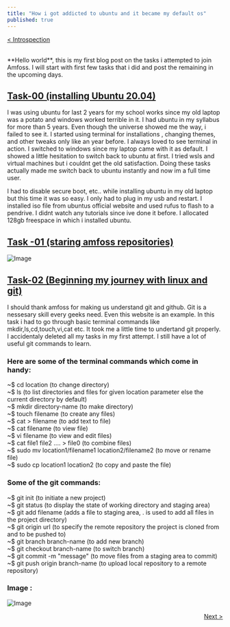 ```yaml
---
title: "How i got addicted to ubuntu and it became my default os"
published: true
---
```

<p style="text-align:left; color:white">
<a href="/2021/11/19/Amfoss/index.html" >< Introspection</a>
</p>
<br/>
**Hello world**, this is my first blog post on the tasks i attempted to join Amfoss.
I will start with first few tasks that i did and post the remaining in the upcoming days.


## [Task-00 (installing Ubuntu 20.04)](https://github.com/Akshaj000/amfoss-tasks/tree/master/task-00)

  I was using ubuntu for last 2 years for my school works since my old laptop was a potato and windows worked terrible in it. I had ubuntu in my syllabus for more than 5 years. Even though the universe showed me the way, i failed to see it. I started using terminal for installations , changing themes, and other tweaks only like an year before. I always loved to see terminal in action.
I switched to windows since my laptop came with it as default. I showed a little hesitation to switch back to ubuntu at first. I tried wsls and virtual machines but i couldnt get the old satisfaction. Doing these tasks actually made me switch back to ubuntu instantly and now im a full time user.


I had to disable secure boot, etc..  while installing ubuntu in my old laptop but this time it was so easy. I only had to plug in my usb and restart. I installed iso file from ubuntus official website and used rufus to flash to a pendrive. I didnt watch any tutorials since ive done it before. I allocated 128gb freespace in which i installed ubuntu.

## [Task -01 (staring amfoss repositories)](https://github.com/Akshaj000/amfoss-tasks/tree/master/task-01)

![Image](https://i.ibb.co/wr9dj4x/Screenshot.png)


## [Task-02  (Beginning my journey with linux and git)](https://github.com/Akshaj000/amfoss-tasks/tree/master/task-02/Coordinates-Location)
 I should thank amfoss for making us understand git and github. Git is a nessesary skill every geeks need. Even this website is an example. In this task i had to go through basic terminal commands like mkdir,ls,cd,touch,vi,cat etc. It took me a little time to undertand git properly. I accidentaly deleted all my tasks in my first attempt. I still have a lot of useful git commands to learn.
 
### Here are some of the terminal commands which come in handy:
~$ cd location                                       (to change directory)\
~$ ls                                                (to list directories and files for given location parameter else the current directory by default)\
~$ mkdir directory-name                              (to make directory)\
~$ touch filename                                    (to create any files)\
~$ cat > filename                                    (to add text to file)\
~$ cat filename                                      (to view file)\
~$ vi filename                                       (to view and edit files)\
~$ cat file1 file2 .... > file0                      (to combine files)\
~$ sudo mv location1/filename1  location2/filename2  (to move or rename file)\
~$ sudo cp location1 location2                       (to copy and paste the file)
### Some of the git commands:
~$ git init                                          (to initiate a new project)\
~$ git status                                        (to display the state of working directory and staging area)\
~$ git add filename                                  (adds a file to staging area, . is  used to add all files in the project directory)\
~$ git origin url                                    (to specify the remote repository the project is cloned from and to be pushed to)\
~$ git branch branch-name                            (to add new branch)\
~$ git checkout branch-name                          (to switch branch)\
~$ git commit -m "message"                           (to move files from a staging area to commit)\
~$ git push origin branch-name                       (to upload local repository to a remote repository)

### Image :
![Image](https://i.ibb.co/gFx89JY/Screenshot-from-2021-11-18-21-00-03.png)


<p style="text-align:right; color:white">
<a href="/2021/09/26/programming/index.html" >Next ></a>
</p>


